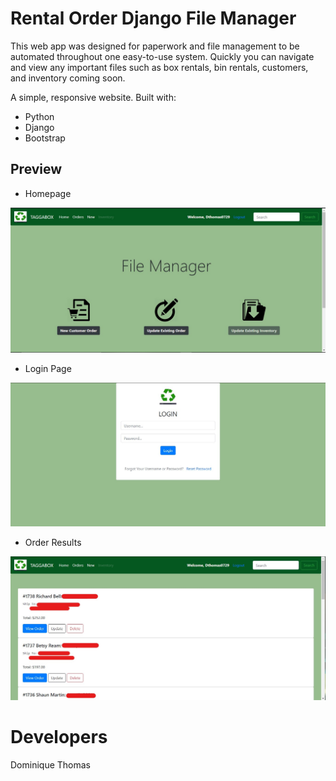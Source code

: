 # Rental Order Django File Manager

This web app was designed for paperwork and file management to be automated throughout one easy-to-use system.
Quickly you can navigate and view any important files such as box rentals, bin rentals, customers, and inventory coming soon.

A simple, responsive website. Built with:

* Python
* Django
* Bootstrap

## Preview
* Homepage

![new-home-page.jpg](images/new-home-page.jpg)

* Login Page

![login-screen.jpg](images/login-screen.jpg)

* Order Results

![order-page.jpg](images/order-page.jpg)

# Developers

Dominique Thomas

